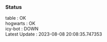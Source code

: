 ### Status


table : OK  
hogwarts : OK  
icy-bot : DOWN  
Latest Update : 2023-08-08 20:08:35.747353
